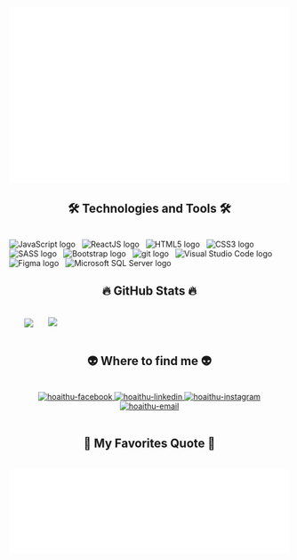 <!-- Hoaithu23 -->
<a href="#" target="_blank">
  <img src="svg/hoaithu23.svg" width="1200" alt="hoaithu23" />
</a>

<h2 align="center">🛠 Technologies and Tools 🛠</h2>
<br>
<!-- https://simpleicons.org/ -->
<span><img src="https://img.shields.io/badge/JavaScript-282C34?logo=javascript&logoColor=F7DF1E" alt="JavaScript logo" title="JavaScript" height="25" /></span>
&nbsp;
<span><img src="https://img.shields.io/badge/ReactJS-282C34?logo=react&logoColor=61DAFB" alt="ReactJS logo" title="ReactJS" height="25" /></span>
&nbsp;
<span><img src="https://img.shields.io/badge/HTML5-282C34?logo=html5&logoColor=E34F26" alt="HTML5 logo" title="HTML5" height="25" /></span>
&nbsp;
<span><img src="https://img.shields.io/badge/CSS3-282C34?logo=css3&logoColor=1572B6" alt="CSS3 logo" title="CSS3" height="25" /></span>
&nbsp;
<span><img src="https://img.shields.io/badge/Sass-282C34?logo=sass&logoColor=CC6699" alt="SASS logo" title="SASS" height="25" /></span>
&nbsp;
<span><img src="https://img.shields.io/badge/Bootstrap-282C34?logo=bootstrap&logoColor=7952B3" alt="Bootstrap logo" title="Bootstrap" height="25" /></span>
&nbsp;
<span><img src="https://img.shields.io/badge/git-282C34?logo=git&logoColor=F05032" alt="git logo" title="git" height="25" /></span>
&nbsp;
<span><img src="https://img.shields.io/badge/VS%20Code-282C34?logo=visual-studio-code&logoColor=007ACC" alt="Visual Studio Code logo" title="Visual Studio Code" height="25" /></span>
&nbsp;
<span><img src="https://img.shields.io/badge/Figma-282C34?logo=figma&logoColor=F24E1E" alt="Figma logo" title="Figma" height="25" /></span>
&nbsp;
<span><img src="https://img.shields.io/badge/Microsoft-SQL-Server-282C34?logo=microsoft-sql-server&logoColor=CC2927" alt="Microsoft SQL Server logo" title="Microsoft SQL Server" height="25" /></span>
&nbsp;

<br>
<h2 align="center">🔥 GitHub Stats 🔥</h2>
<!-- https://github.com/anuraghazra/github-readme-stats -->
<br>
<div align=center>
  <a href="#" title="HoaiThu">
    <img width="315" align="center" src="https://github-readme-stats.vercel.app/api/top-langs/?username=hoaithu23&hide=c%23,powershell,Mathematica,Ruby,Objective-C,Objective-C%2b%2b,Cuda&title_color=61dafb&text_color=ffffff&icon_color=61dafb&bg_color=20232a&langs_count=8&layout=compact&border_color=61dafb&hide_border=true" />
  </a>
  <a href="#" title="HoaiThu">
    <img align="right" width="434" src="https://github-readme-stats.vercel.app/api?username=hoaithu23&show_icons=true&theme=gruvbox&border_color=61dafb&hide_border=true" />
  </a>
</div>

<br>
<h2 align="center">👽 Where to find me 👽</h2>
<br>
<!-- https://icons8.com -->
<div align="center">
  <a href="https://www.facebook.com/hoaithu2306/" target="blank">
    <img src="https://img.icons8.com/bubbles/100/000000/facebook-new.png" alt="hoaithu-facebook" />
  </a>
  <a href="https://www.linkedin.com/in/hoaithu23/" target="blank">
    <img src="https://img.icons8.com/bubbles/100/000000/linkedin.png" alt="hoaithu-linkedin" />
  </a>
  <a href="https://www.instagram.com/thyne.2306/" target="blank">
    <img src="https://img.icons8.com/bubbles/100/000000/instagram.png" alt="hoaithu-instagram" />
  </a>
  <a href="mailto:hoaithu230600@gmail.com" target="top">
    <img src="https://img.icons8.com/bubbles/100/000000/apple-mail.png" alt="hoaithu-email" />
  </a>
</div>

<br>
<h2 align="center">📑 My Favorites Quote 📑</h2>
<br>
<a href="#" target="_blank">
  <img src="svg/hoaithu-quotes.svg" width="846" height="150" alt="hoaithu23" />
</a>

